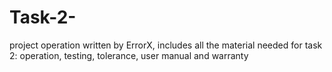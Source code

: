 # Task-2-
project operation written by ErrorX, includes all the material needed for task 2: operation, testing, tolerance, user manual and warranty
